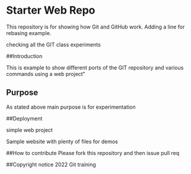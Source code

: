 # Starter Web Repo

This repository is for showing how Git and GitHub work. Adding a line for rebasing example.

checking all the GIT class experiments

##Introduction

This is example to show different ports of the GIT repository and various commands using a web project"

## Purpose

As stated above main purpose is for experimentation

##Deployment 

simple web project 

Sample website with plenty of files for demos

##How to contribute
 Please fork this repository and then issue pull req

##Copyright notice
2022 Git training

